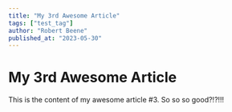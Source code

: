 ```yaml
---
title: "My 3rd Awesome Article"
tags: ["test_tag"]
author: "Robert Beene"
published_at: "2023-05-30"
---
```


# My 3rd Awesome Article

This is the content of my awesome article #3. So so so good?!?!!!

